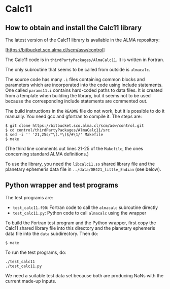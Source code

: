 # Calc11

## How to obtain and install the Calc11 library

The latest version of the Calc11 library is available in the ALMA
repository:

[https://bitbucket.sco.alma.cl/scm/asw/control]

The Calc11 code is in `thirdPartyPackages/AlmaCalc11`. It is written in
Fortran.

The only subroutine that seems to be called from outside is `almacalc`.

The source code has many `.i` files containing common blocks and
parameters which are incorporated into the code using include
statements. One called `params11.i` contains hard-coded paths to data
files. It is created from a template when building the library, but it
seems not to be used because the corresponding include statements are
commented out.

The build instructions in the `README` file do not work, but it
is possible to do it manually. You need gcc and gfortran to compile it.
The steps are:
```
$ git clone https://bitbucket.sco.alma.cl/scm/asw/control.git
$ cd control/thirdPartyPackages/AlmaCalc11/src
$ sed -i '' '21,25s/^\(.*\)$/#\1/' Makefile
$ make
```
(The third line comments out lines 21-25 of the `Makefile`, the ones
concerning standard ALMA definitions.)

To use the library, you need the `libcalc11.so` shared library file and
the planetary ephemeris data file in `../data/DE421_little_Endian` (see
below).

## Python wrapper and test programs

The test programs are:
* `test_calc11.f90`: Fortran code to call the `almacalc` subroutine
  directly
* `test_calc11.py`: Python code to call `almacalc` using the wrapper

To build the Fortran test program and the Python wrapper, first copy the
Calc11 shared library file into this directory and the planetary
ephemeris data file into the `data` subdirectory. Then do:
```
$ make
```

To run the test programs, do:
```
./test_calc11
./test_calc11.py
```

We need a suitable test data set because both are producing NaNs with
the current made-up inputs.
